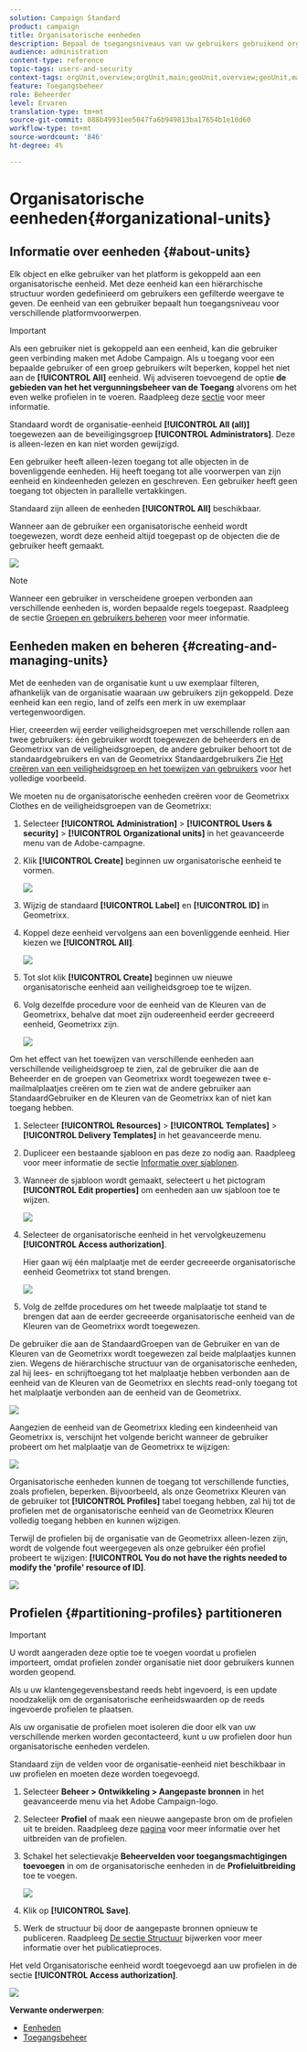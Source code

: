 ```yaml
---
solution: Campaign Standard
product: campaign
title: Organisatorische eenheden
description: Bepaal de toegangsniveaus van uw gebruikers gebruikend organisatorische eenheden.
audience: administration
content-type: reference
topic-tags: users-and-security
context-tags: orgUnit,overview;orgUnit,main;geoUnit,overview;geoUnit,main
feature: Toegangsbeheer
role: Beheerder
level: Ervaren
translation-type: tm+mt
source-git-commit: 088b49931ee5047fa6b949813ba17654b1e10d60
workflow-type: tm+mt
source-wordcount: '846'
ht-degree: 4%

---
```



# Organisatorische eenheden{#organizational-units}

## Informatie over eenheden {#about-units}

Elk object en elke gebruiker van het platform is gekoppeld aan een organisatorische eenheid. Met deze eenheid kan een hiërarchische structuur worden gedefinieerd om gebruikers een gefilterde weergave te geven. De eenheid van een gebruiker bepaalt hun toegangsniveau voor verschillende platformvoorwerpen.

>[!IMPORTANT]
>
>Als een gebruiker niet is gekoppeld aan een eenheid, kan die gebruiker geen verbinding maken met Adobe Campaign. Als u toegang voor een bepaalde gebruiker of een groep gebruikers wilt beperken, koppel het niet aan de **[!UICONTROL All]** eenheid. Wij adviseren toevoegend de optie **de gebieden van het het vergunningsbeheer van de Toegang** alvorens om het even welke profielen in te voeren. Raadpleeg deze [sectie](../../administration/using/organizational-units.md#partitioning-profiles) voor meer informatie.
>
>Standaard wordt de organisatie-eenheid **[!UICONTROL All (all)]** toegewezen aan de beveiligingsgroep **[!UICONTROL Administrators]**. Deze is alleen-lezen en kan niet worden gewijzigd.

Een gebruiker heeft alleen-lezen toegang tot alle objecten in de bovenliggende eenheden. Hij heeft toegang tot alle voorwerpen van zijn eenheid en kindeenheden gelezen en geschreven. Een gebruiker heeft geen toegang tot objecten in parallelle vertakkingen.

Standaard zijn alleen de eenheden **[!UICONTROL All]** beschikbaar.

Wanneer aan de gebruiker een organisatorische eenheid wordt toegewezen, wordt deze eenheid altijd toegepast op de objecten die de gebruiker heeft gemaakt.

![](assets/user_management_2.png)

>[!NOTE]
>
>Wanneer een gebruiker in verscheidene groepen verbonden aan verschillende eenheden is, worden bepaalde regels toegepast. Raadpleeg de sectie [Groepen en gebruikers beheren](../../administration/using/managing-groups-and-users.md) voor meer informatie.

## Eenheden maken en beheren {#creating-and-managing-units}

Met de eenheden van de organisatie kunt u uw exemplaar filteren, afhankelijk van de organisatie waaraan uw gebruikers zijn gekoppeld. Deze eenheid kan een regio, land of zelfs een merk in uw exemplaar vertegenwoordigen.

Hier, creeerden wij eerder veiligheidsgroepen met verschillende rollen aan twee gebruikers: één gebruiker wordt toegewezen de beheerders en de Geometrixx van de veiligheidsgroepen, de andere gebruiker behoort tot de standaardgebruikers en van de Geometrixx Standaardgebruikers Zie [Het creëren van een veiligheidsgroep en het toewijzen van gebruikers](../../administration/using/managing-groups-and-users.md#creating-a-security-group-and-assigning-users) voor het volledige voorbeeld.

We moeten nu de organisatorische eenheden creëren voor de Geometrixx Clothes en de veiligheidsgroepen van de Geometrixx:

1. Selecteer **[!UICONTROL Administration]** > **[!UICONTROL Users & security]** > **[!UICONTROL Organizational units]** in het geavanceerde menu van de Adobe-campagne.
1. Klik **[!UICONTROL Create]** beginnen uw organisatorische eenheid te vormen.

   ![](assets/manage_units_1.png)

1. Wijzig de standaard **[!UICONTROL Label]** en **[!UICONTROL ID]** in Geometrixx.
1. Koppel deze eenheid vervolgens aan een bovenliggende eenheid. Hier kiezen we **[!UICONTROL All]**.

   ![](assets/manage_units_2.png)

1. Tot slot klik **[!UICONTROL Create]** beginnen uw nieuwe organisatorische eenheid aan veiligheidsgroep toe te wijzen.
1. Volg dezelfde procedure voor de eenheid van de Kleuren van de Geometrixx, behalve dat moet zijn oudereenheid eerder gecreeerd eenheid, Geometrixx zijn.

   ![](assets/manage_units_3.png)

Om het effect van het toewijzen van verschillende eenheden aan verschillende veiligheidsgroep te zien, zal de gebruiker die aan de Beheerder en de groepen van Geometrixx wordt toegewezen twee e-mailmalplaatjes creëren om te zien wat de andere gebruiker aan StandaardGebruiker en de Kleuren van de Geometrixx kan of niet kan toegang hebben.

1. Selecteer **[!UICONTROL Resources]** > **[!UICONTROL Templates]** > **[!UICONTROL Delivery Templates]** in het geavanceerde menu.
1. Dupliceer een bestaande sjabloon en pas deze zo nodig aan. Raadpleeg voor meer informatie de sectie [Informatie over sjablonen](../../start/using/marketing-activity-templates.md).
1. Wanneer de sjabloon wordt gemaakt, selecteert u het pictogram **[!UICONTROL Edit properties]** om eenheden aan uw sjabloon toe te wijzen.

   ![](assets/manage_units_6.png)

1. Selecteer de organisatorische eenheid in het vervolgkeuzemenu **[!UICONTROL Access authorization]**.

   Hier gaan wij één malplaatje met de eerder gecreeerde organisatorische eenheid Geometrixx tot stand brengen.

   ![](assets/manage_units_5.png)

1. Volg de zelfde procedures om het tweede malplaatje tot stand te brengen dat aan de eerder gecreeerde organisatorische eenheid van de Kleuren van de Geometrixx wordt toegewezen.

De gebruiker die aan de StandaardGroepen van de Gebruiker en van de Kleuren van de Geometrixx wordt toegewezen zal beide malplaatjes kunnen zien. Wegens de hiërarchische structuur van de organisatorische eenheden, zal hij lees- en schrijftoegang tot het malplaatje hebben verbonden aan de eenheid van de Kleuren van de Geometrixx en slechts read-only toegang tot het malplaatje verbonden aan de eenheid van de Geometrixx.

![](assets/manage_units_7.png)

Aangezien de eenheid van de Geometrixx kleding een kindeenheid van Geometrixx is, verschijnt het volgende bericht wanneer de gebruiker probeert om het malplaatje van de Geometrixx te wijzigen:

![](assets/manage_units_8.png)

Organisatorische eenheden kunnen de toegang tot verschillende functies, zoals profielen, beperken. Bijvoorbeeld, als onze Geometrixx Kleuren van de gebruiker tot **[!UICONTROL Profiles]** tabel toegang hebben, zal hij tot de profielen met de organisatorische eenheid van de Geometrixx Kleuren volledig toegang hebben en kunnen wijzigen.

Terwijl de profielen bij de organisatie van de Geometrixx alleen-lezen zijn, wordt de volgende fout weergegeven als onze gebruiker één profiel probeert te wijzigen: **[!UICONTROL You do not have the rights needed to modify the 'profile' resource of ID]**.

![](assets/manage_units_10.png)

## Profielen {#partitioning-profiles} partitioneren

>[!IMPORTANT]
>
>U wordt aangeraden deze optie toe te voegen voordat u profielen importeert, omdat profielen zonder organisatie niet door gebruikers kunnen worden geopend.
>
>Als u uw klantengegevensbestand reeds hebt ingevoerd, is een update noodzakelijk om de organisatorische eenheidswaarden op de reeds ingevoerde profielen te plaatsen.

Als uw organisatie de profielen moet isoleren die door elk van uw verschillende merken worden gecontacteerd, kunt u uw profielen door hun organisatorische eenheden verdelen.

Standaard zijn de velden voor de organisatie-eenheid niet beschikbaar in uw profielen en moeten deze worden toegevoegd.

1. Selecteer **Beheer > Ontwikkeling > Aangepaste bronnen** in het geavanceerde menu via het Adobe Campaign-logo.
1. Selecteer **Profiel** of maak een nieuwe aangepaste bron om de profielen uit te breiden. Raadpleeg deze [pagina](../../developing/using/extending-the-profile-resource-with-a-new-field.md#step-1--extend-the-profile-resource) voor meer informatie over het uitbreiden van de profielen.
1. Schakel het selectievakje **Beheervelden voor toegangsmachtigingen toevoegen** in om de organisatorische eenheden in de **Profieluitbreiding** toe te voegen.

   ![](assets/user_management_9.png)

1. Klik op **[!UICONTROL Save]**.
1. Werk de structuur bij door de aangepaste bronnen opnieuw te publiceren. Raadpleeg [De sectie Structuur](../../developing/using/updating-the-database-structure.md) bijwerken voor meer informatie over het publicatieproces.

Het veld Organisatorische eenheid wordt toegevoegd aan uw profielen in de sectie **[!UICONTROL Access authorization]**.

![](assets/user_management_10.png)

**Verwante onderwerpen**:

* [Eenheden](../../administration/using/organizational-units.md#about-units)
* [Toegangsbeheer](../../administration/using/about-access-management.md)

